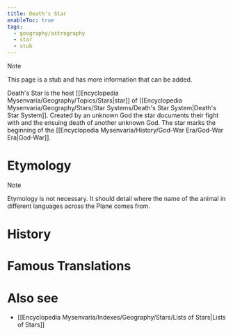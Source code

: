 ```yaml
---
title: Death's Star
enableToc: true
tags:
  - geography/astrography
  - star
  - stub
---
```


> [!note]
> This page is a stub and has more information that can be added.

Death's Star is the host [[Encyclopedia Mysenvaria/Geography/Topics/Stars|star]] of [[Encyclopedia Mysenvaria/Geography/Stars/Star Systems/Death's Star System|Death's Star System]]. Created by an unknown God the star documents their fight with and the ensuing death of another unknown God. The star marks the beginning of the [[Encyclopedia Mysenvaria/History/God-War Era/God-War Era|God-War]].
# Etymology

> [!note]
> Etymology is not necessary. It should detail where the name of the animal in different languages across the Plane comes from.
# History

# Famous Translations

# Also see
- [[Encyclopedia Mysenvaria/Indexes/Geography/Stars/Lists of Stars|Lists of Stars]]
